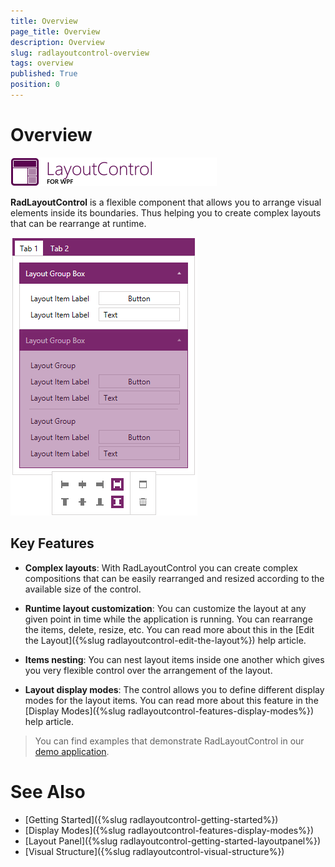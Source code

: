 ```yaml
---
title: Overview
page_title: Overview
description: Overview
slug: radlayoutcontrol-overview
tags: overview
published: True
position: 0
---
```


# Overview

![layoutcontrol image 01](images/layoutcontrol-overivew-01.png)

__RadLayoutControl__ is a flexible component that allows you to arrange visual elements inside its boundaries. Thus helping you to create complex layouts that can be rearrange at runtime.

![layoutcontrol image 02](images/layoutcontrol-overivew-02.png)

## Key Features

* __Complex layouts__: With RadLayoutControl you can create complex compositions that can be easily rearranged and resized according to the available size of the control.

* __Runtime layout customization__: You can customize the layout at any given point in time while the application is running. You can rearrange the items, delete, resize, etc. You can read more about this in the [Edit the Layout]({%slug radlayoutcontrol-edit-the-layout%}) help article.

* __Items nesting__: You can nest layout items inside one another which gives you very flexible control over the arrangement of the layout.

* __Layout display modes__: The control allows you to define different display modes for the layout items. You can read more about this feature in the [Display Modes]({%slug radlayoutcontrol-features-display-modes%}) help article.

>You can find examples that demonstrate RadLayoutControl in our [demo application](http://demos.telerik.com/wpf/).

# See Also  
* [Getting Started]({%slug radlayoutcontrol-getting-started%})
* [Display Modes]({%slug radlayoutcontrol-features-display-modes%})
* [Layout Panel]({%slug radlayoutcontrol-getting-started-layoutpanel%})
* [Visual Structure]({%slug radlayoutcontrol-visual-structure%})